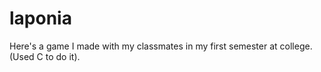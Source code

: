 # laponia
 Here's a game I made with my classmates in my first semester at college. (Used C to do it).
